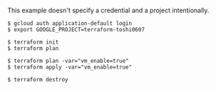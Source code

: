 This example doesn't specify a credential and a project intentionally.

```shell
$ gcloud auth application-default login
$ export GOOGLE_PROJECT=terraform-toshi0607

$ terraform init
$ terraform plan

$ terraform plan -var="vm_enable=true"
$ terraform apply -var="vm_enable=true"

$ terraform destroy
```
